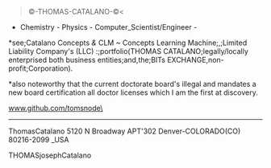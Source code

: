>©-THOMAS-CATALANO-©<

- Chemistry - Physics - Computer_Scientist/Engineer -


*see;Catalano Concepts _&_ CLM ~ Concepts Learning Machine;,;Limited Liability Company's (LLC)
:;portfolio(THOMAS CATALANO;legally/locally enterprised both business entities;and,the;BITs EXCHANGE,non-profit;Corporation).

*also noteworthy that the current doctorate board's illegal and mandates a new board certification all doctor licenses which I am the first at discovery.

www.github.com/tomsnode\


--------------
ThomasCatalano
5120 N Broadway APT'302
Denver-COLORADO(CO) 80216-2099 _USA

THOMASjosephCatalano
